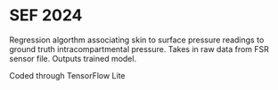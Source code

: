 # SEF 2024
Regression algorthm associating skin to surface pressure readings to ground truth intracompartmental pressure. 
Takes in raw data from FSR sensor file. Outputs trained model.

Coded through TensorFlow Lite
